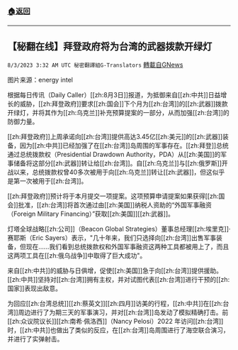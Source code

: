 ###  [:house:返回](README.md)
---


## 【秘翻在线】拜登政府将为台湾的武器拨款开绿灯
`8/3/2023 3:32 AM UTC 秘密翻譯組G-Translators` [轉載自GNews](https://gnews.org/articles/1515005)

图片来源：energy intel

根据每日传讯（Daily Caller）[[zh:8月3日]]报道，为抵御来自[[zh:中共]]日益增长的威胁，[[zh:拜登政府]]要求[[zh:国会]]下个月为[[zh:台湾]]的[[zh:武器]]拨款开绿灯，并将其作为[[zh:乌克兰]]补充预算提案的一部分，从而加强[[zh:台湾]]的防御力量。

[[zh:拜登政府]]上周承诺向[[zh:台湾]]提供高达3.45亿[[zh:美元]]的[[zh:武器]]装备，因为[[zh:中共]]已经加强了在[[zh:台湾]]岛周围的军事存在。[[zh:拜登]]总统通过总统拨款权（Presidential Drawdown Authority，PDA）从[[zh:美国]]的军事储备将这部分[[zh:武器]]转让给[[zh:台湾]]。自[[zh:乌克兰]]与[[zh:俄罗斯]]开战以来，总统拨款权曾40多次被用于向[[zh:乌克兰]]转让[[zh:武器]]，但这似乎是第一次被用于[[zh:台湾]]。

[[zh:拜登政府]]预计将于本月提交一项提案。这项预算申请提案如果获得[[zh:国会]]批准，[[zh:台湾]]将首次通过由[[zh:美国]]纳税人资助的“外国军事融资（Foreign Military Financing）”获取[[zh:美国]][[zh:武器]]。

灯塔全球战略[[zh:公司]]（Beacon Global Strategies）董事总经理[[zh:埃里克]]·赛耶斯（Eric Sayers）表示，"几十年来，我们只选择向[[zh:台湾]]出售军事装备，但现在......我们看到总统拨款权和外国军事融资这两种工具都被用上了，而且这两项工具在[[zh:俄乌战争]]中取得了巨大成功"。

来自[[zh:中共]]的威胁与日俱增，促使[[zh:美国]]急于向[[zh:台湾]]提供援助。[[zh:中共]]坚持对[[zh:台湾]]拥有主权，并对试图代表[[zh:台湾]]进行干预的[[zh:国家]]表现出敌意。

为回应[[zh:台湾总统]][[zh:蔡英文]][[zh:四月]]访美的行程，[[zh:中共]]在[[zh:台湾]]周边进行了为期三天的军事演习，并对[[zh:台湾]]岛发动了模拟精确打击。前[[zh:众议院议长]][[zh:南希·佩洛西]]（Nancy Pelosi）2022 年访问[[zh:台湾]]时，[[zh:中共]]也做出了类似的反应，在[[zh:台湾]]岛周围进行了海空联合演习，并进行了实弹射击。
